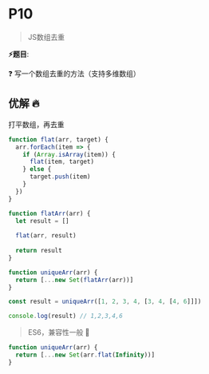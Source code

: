 # P10

> JS数组去重

**⚡题目**:

❓ 写一个数组去重的方法（支持多维数组）

## 优解 🔥

打平数组，再去重

```js
function flat(arr, target) {
  arr.forEach(item => {
    if (Array.isArray(item)) {
      flat(item, target)
    } else {
      target.push(item)
    }
  })
}

function flatArr(arr) {
  let result = []
  
  flat(arr, result)
  
  return result
}

function uniqueArr(arr) {
  return [...new Set(flatArr(arr))]
}

const result = uniqueArr([1, 2, 3, 4, [3, 4, [4, 6]]])

console.log(result) // 1,2,3,4,6

```

> ES6，兼容性一般 🚀

```js
function uniqueArr(arr) {
  return [...new Set(arr.flat(Infinity))]
}
```
